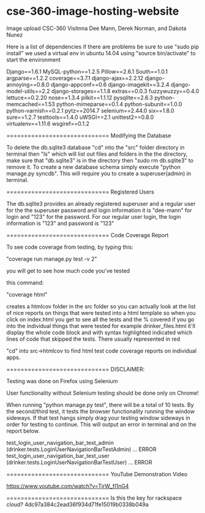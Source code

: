 cse-360-image-hosting-website
=============================
Image upload CSC-360 Visitnna Dee Mann, Derek Norman, and Dakota Nunez

Here is a list of dependencies if there are problems be sure to use "sudo pip install" we used a virtual env in ubuntu 14.04 using "source bin/activate" to start the environment

Django==1.6.1
MySQL-python==1.2.5
Pillow==2.6.1
South==1.0.1
argparse==1.2.2
coverage==3.7.1
django-ajax==2.2.12
django-annoying==0.8.0
django-appconf==0.6
django-imagekit==3.2.4
django-model-utils==2.2
django-storages==1.1.8
extras==0.0.3
fuzzywuzzy==0.4.0
lettuce==0.2.20
nose==1.3.4
pilkit==1.1.12
pysqlite==2.6.3
python-memcached==1.53
python-mimeparse==0.1.4
python-subunit==1.0.0
python-varnish==0.2.1
pytz==2014.7
selenium==2.44.0
six==1.8.0
sure==1.2.7
testtools==1.4.0
uWSGI==2.1
unittest2==0.8.0
virtualenv==1.11.6
wsgiref==0.1.2

=============================
Modifying the Database

To delete the db.sqlite3 database "cd" into the "src" folder directory in terminal then "ls" which will list out files and folders in the the directory, make sure that "db.sqlite3" is in the directory then "sudo rm db.sqlite3" to remove it. To create a new database schema simply execute "python manage.py syncdb". This will require you to create a superuser(admin) in terminal.

=============================
Registered Users

The db.sqlite3 provides an already registered superuser and a regular user for the the superuser password and login information it is "dee-mann" for login and "123" for the password. For our regular user login, the login information is "123" and password is "123"

=============================
Code Coverage Report

To see code coverage from testing, by typing this:

"coverage run manage.py test -v 2"

you will get to see how much code you've tested

this command:

"coverage html"

creates a htmlcov folder in the src folder so you can actually look at the list of nice reports on things that were tested into a html template so when you click on index.html you get to see all the tests and the % covered
if you go into the individual things that were tested for example drinker_files.html it'll display the whole code block and with syntax highlighted indicated which lines of code that skipped the tests. There usually represented in red

"cd" into src->htmlcov to find html test code coverage reports on individual apps.


=============================
DISCLAIMER:

Testing was done on Firefox using Selenium

User functionality without Selenium testing should be done only on Chrome!

When running "python manage.py test", there will be a total of 10 tests. By the second/third test, it tests the browser functionality running the window sideways. If that test hangs simply drag your testing window sideways in order for testing to continue. This will output an error in terminal and on the report below.

test_login_user_navigation_bar_test_admin (drinker.tests.LoginUserNavigationBarTestAdmin) ... ERROR
test_login_user_navigation_bar_test_user (drinker.tests.LoginUserNavigationBarTestUser) ... ERROR

=============================
YouTube Demonstration Video

https://www.youtube.com/watch?v=TjrW_fI1nG4

=============================
Is this the key for rackspace cloud?
4dc97a384c2ead36f934d71fe15019b0338b049a
